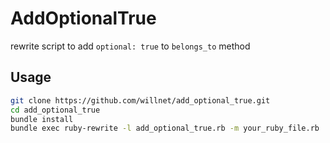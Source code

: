 # AddOptionalTrue

rewrite script to add `optional: true` to `belongs_to` method

## Usage

```bash
git clone https://github.com/willnet/add_optional_true.git
cd add_optional_true
bundle install
bundle exec ruby-rewrite -l add_optional_true.rb -m your_ruby_file.rb
```